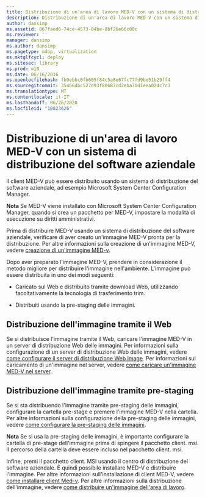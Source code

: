 ```yaml
---
title: Distribuzione di un'area di lavoro MED-V con un sistema di distribuzione del software aziendale
description: Distribuzione di un'area di lavoro MED-V con un sistema di distribuzione del software aziendale
author: dansimp
ms.assetid: 867faed6-74ce-4573-84be-8bf26e66c08c
ms.reviewer: ''
manager: dansimp
ms.author: dansimp
ms.pagetype: mdop, virtualization
ms.mktglfcycl: deploy
ms.sitesec: library
ms.prod: w10
ms.date: 06/16/2016
ms.openlocfilehash: fb9ebbc0fb605f84c5a8e67fc77fd9be51b29ff4
ms.sourcegitcommit: 354664bc527d93f80687cd2eba70d1eea024c7c3
ms.translationtype: MT
ms.contentlocale: it-IT
ms.lasthandoff: 06/26/2020
ms.locfileid: "10823626"
---
```

# Distribuzione di un'area di lavoro MED-V con un sistema di distribuzione del software aziendale


Il client MED-V può essere distribuito usando un sistema di distribuzione del software aziendale, ad esempio Microsoft System Center Configuration Manager.

**Nota**  Se MED-V viene installato con Microsoft System Center Configuration Manager, quando si crea un pacchetto per MED-V, impostare la modalità di esecuzione su diritti amministrativi.

 

Prima di distribuire MED-V usando un sistema di distribuzione del software aziendale, verificare di aver creato un'immagine MED-V pronta per la distribuzione. Per altre informazioni sulla creazione di un'immagine MED-V, vedere [creazione di un'immagine MED-v](creating-a-med-v-image.md).

Dopo aver preparato l'immagine MED-V, prendere in considerazione il metodo migliore per distribuire l'immagine nell'ambiente. L'immagine può essere distribuita in uno dei modi seguenti:

-   Caricato sul Web e distribuito tramite download Web, utilizzando facoltativamente la tecnologia di trasferimento trim.

-   Distribuiti usando la pre-staging delle immagini.

## Distribuzione dell'immagine tramite il Web


Se si distribuisce l'immagine tramite il Web, caricare l'immagine MED-V in un server di distribuzione Web delle immagini. Per informazioni sulla configurazione di un server di distribuzione Web delle immagini, vedere [come configurare il server di distribuzione Web Image](how-to-configure-the-image-web-distribution-server.md). Per informazioni sul caricamento di un'immagine nel server, vedere [come caricare un'immagine MED-V nel server](how-to-upload-a-med-v-image-to-the-server.md).

## Distribuzione dell'immagine tramite pre-staging


Se si sta distribuendo l'immagine tramite pre-staging delle immagini, configurare la cartella pre-stage e premere l'immagine MED-V nella cartella. Per altre informazioni sulla configurazione della pre-staging delle immagini, vedere [come configurare la pre-staging delle immagini](how-to-configure-image-pre-staging.md).

**Nota**  Se si usa la pre-staging delle immagini, è importante configurare la cartella di pre-stage dell'immagine prima di spingere il pacchetto client. msi. Il percorso della cartella deve essere incluso nel pacchetto client. msi.

 

Infine, premi il pacchetto client. MSI usando il centro di distribuzione del software aziendale. È quindi possibile installare MED-V e distribuire l'immagine. Per altre informazioni sull'installazione di client MED-V, vedere [come installare client Med-v](how-to-install-med-v-clientesds.md). Per altre informazioni sulla distribuzione dell'immagine, vedere [come distribuire un'immagine dell'area di lavoro](how-to-deploy-a-workspace-imageesds.md).

 

 





